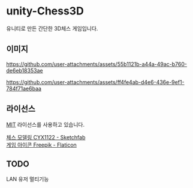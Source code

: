 # unity-Chess3D
유니티로 만든 간단한 3D체스 게임입니다.

## 이미지
https://github.com/user-attachments/assets/55b1121b-a44a-49ac-b760-de6eb18353ae

https://github.com/user-attachments/assets/ff4fe4ab-d4e6-436e-9ef1-784f71ae6baa

## 라이선스
[MIT](./LICENSE) 라이선스를 사용하고 있습니다.

<a href="https://sketchfab.com/3d-models/cartoon-chess-set-daae6882d0354d6389491e24f887b649/" title="체스 모델링">체스 모델링 CYX1122 - Sketchfab</a>  
<a href="https://www.flaticon.com/kr/free-icons/" title="체스 아이콘">게임 아이콘 Freepik - Flaticon</a>

## TODO
LAN 유저 멀티기능
